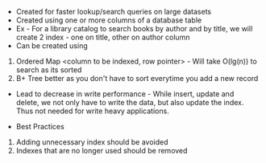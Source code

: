 * Created for faster lookup/search queries on large datasets
* Created using one or more columns of a database table
* Ex - For a library catalog to search books by author and by title, we will create 2 index - one on title, other on author column
* Can be created using 
1. Ordered Map <column to be indexed, row pointer> - Will take O(lg(n)) to search as its sorted
2. B+ Tree better as you don't have to sort everytime you add a new record

* Lead to decrease in write performance - While insert, update and delete, we not only have to write the data, but also update the index.
Thus not needed for write heavy applications.

* Best Practices
1. Adding unnecessary index should be avoided
2. Indexes that are no longer used should be removed



